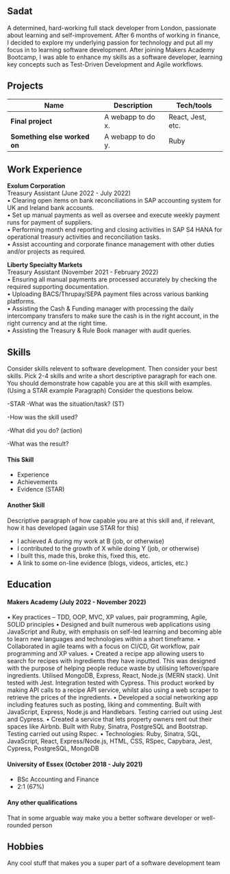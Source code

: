 ## Sadat

A determined, hard-working full stack developer from London, passionate about learning and self-improvement. After 6 months of working in finance, I decided to explore my underlying passion for technology and put all my focus in to learning software development. After joining Makers Academy Bootcamp, I was able to enhance my skills as a software developer, learning key concepts such as Test-Driven Development and Agile workflows. 

## Projects

| Name                         | Description       | Tech/tools        |
| ---------------------------- | ----------------- | ----------------- |
| **Final project**            | A webapp to do x. | React, Jest, etc. |
| **Something else worked on** | A webapp to do y. | Ruby              |

## Work Experience

**Exolum Corporation** <br>Treasury Assistant (June 2022 - July 2022)<br>
• Clearing open items on bank reconciliations in SAP accounting
system for UK and Ireland bank accounts.<br>
• Set up manual payments as well as oversee and execute weekly
payment runs for payment of suppliers.<br>
• Performing month end reporting and closing activities in SAP S4
HANA for operational treasury activities and reconciliation tasks.<br>
• Assist accounting and corporate finance management with other
duties and/or projects as required.

**Liberty Specialty Markets** <br>Treasury Assistant (November 2021 - February 2022)<br>
• Ensuring all manual payments are processed accurately by
checking the required supporting documentation.<br>
• Uploading BACS/Thrupay/SEPA payment files across various
banking platforms.<br>
• Assisting the Cash & Funding manager with processing the daily
intercompany transfers to make sure the cash is in the right
account, in the right currency and at the right time.<br>
• Assisting the Treasury & Rule Book manager with audit queries.

## Skills

Consider skills relevent to software development. Then consider your best skills. Pick 2-4 skills and write a short descriptive paragraph for each one. You should demonstrate how capable you are at this skill with examples.
(Using a STAR example Paragraph) Consider the questions below.

-STAR
-What was the situation/task? (ST)

-How was the skill used?

-What did you do? (action)

-What was the result?


#### This Skill

- Experience
- Achievements
- Evidence (STAR)

#### Another Skill

Descriptive paragraph of how capable you are at this skill and, if relevant, how it has developed (again use STAR for this)

- I achieved A during my work at B (job, or otherwise)
- I contributed to the growth of X while doing Y (job, or otherwise)
- I built this, made this, broke this, fixed this, etc.
- A link to some on-line evidence (blogs, videos, articles, etc.)

## Education

#### Makers Academy (July 2022 - November 2022)
• Key practices – TDD, OOP, MVC, XP values, pair programming, Agile, SOLID principles
• Designed and built numerous web applications using JavaScript and Ruby, with emphasis on self-led
learning and becoming able to learn new languages and technologies within a short timeframe.
• Collaborated in agile teams with a focus on CI/CD, Git workflow, pair programming and XP values.
• Created a recipe app allowing users to search for recipes with ingredients they have inputted. This was
designed with the purpose of helping people reduce waste by utilising leftover/spare ingredients. Utilised MongoDB, Express, React, Node.js (MERN stack). Unit tested with Jest. Integration tested with Cypress. This product worked by making API calls to a recipe API service, whilst also using a web scraper to retrieve the prices of the ingredients.
• Developed a social networking app including features such as posting, liking and commenting. Built with JavaScript, Express, Node.js and Handlebars. Testing carried out using Jest and Cypress.
• Created a service that lets property owners rent out their spaces like Airbnb. Built with Ruby, Sinatra, PostgreSQL and Bootstrap. Testing carried out using Rspec.
• Technologies: Ruby, Sinatra, SQL, JavaScript, React, Express/Node.js, HTML, CSS, RSpec, Capybara, Jest, Cypress, PostgreSQL, MongoDB

#### University of Essex (October 2018 - July 2021)

- BSc Accounting and Finance
- 2:1 (67%)

#### Any other qualifications

That in some arguable way make you a better software developer or well-rounded person

## Hobbies

Any cool stuff that makes you a super part of a software development team

